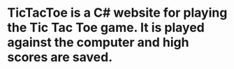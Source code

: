 # TicTacToe is a C# website for playing the Tic Tac Toe game. It is played against the computer and high scores are saved.

